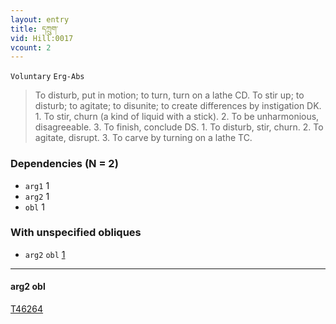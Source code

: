```yaml
---
layout: entry
title: དཀྲུག་
vid: Hill:0017
vcount: 2
---
```

`Voluntary` `Erg-Abs`
> To disturb, put in motion; to turn, turn on a lathe CD\.
To stir up; to disturb; to agitate; to disunite; to create differences by instigation DK\.
1\.
 To stir, churn (a kind of liquid with a stick)\.
 2\.
 To be unharmonious, disagreeable\.
 3\.
 To finish, conclude DS\.
 1\.
 To disturb, stir, churn\.
 2\.
 To agitate, disrupt\.
 3\.
 To carve by turning on a lathe TC\.

### Dependencies (N = 2)
* `arg1` 1
* `arg2` 1
* `obl` 1


### With unspecified obliques
* `arg2` `obl` [1](#arg2-obl)

---


#### <a name='arg2-obl'>arg2 obl</a>

<a target='blank' href='http://tibetanverbs.soas.ac.uk/~badw/#/bu_ston/069b?focus=T46264'>T46264</a>
